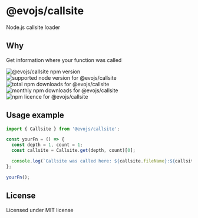 # @evojs/callsite

Node.js callsite loader

## Why

Get information where your function was called

![@evojs/callsite npm version](https://img.shields.io/npm/v/@evojs/callsite.svg) ![supported node version for @evojs/callsite](https://img.shields.io/node/v/@evojs/callsite.svg) ![total npm downloads for @evojs/callsite](https://img.shields.io/npm/dt/@evojs/callsite.svg) ![monthly npm downloads for @evojs/callsite](https://img.shields.io/npm/dm/@evojs/callsite.svg) ![npm licence for @evojs/callsite](https://img.shields.io/npm/l/@evojs/callsite.svg)

## Usage example

```typescript
import { Callsite } from '@evojs/callsite';

const yourFn = () => {
  const depth = 1, count = 1;
  const callsite = Callsite.get(depth, count)[0];

  console.log(`Callsite was called here: ${callsite.fileName}:${callsite.line}:${callsite.column}`);
};

yourFn();
```

## License

Licensed under MIT license
